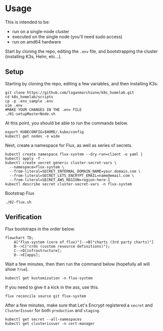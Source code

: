 # Usage

This is intended to be:
- run on a single-node cluster
- executed on the single node (you'll need sudo access)
- run on amd64 hardware

Start by cloning the repo, editing the `.env` file, and bootstrapping the cluster (installing K3s, Helm, etc...).

## Setup

Starting by cloning the repo, editing a few variables, and then installing K3s.

```
git clone https://github.com/loganmarchione/k8s_homelab.git
cd k8s_homelab/scripts
cp -p .env_sample .env
vim .env
#MAKE YOUR CHANGES IN THE .env FILE
./01-setupMasterNode.sh
```

At this point, you should be able to run the commands below.

```
export KUBECONFIG=$HOME/.kube/config
kubectl get nodes -o wide
```

Next, create a namespace for Flux, as well as series of secrets.

```
kubectl create namespace flux-system --dry-run=client -o yaml | kubectl apply -f -
kubectl create secret generic cluster-secret-vars \
  --namespace=flux-system \
  --from-literal=SECRET_INTERNAL_DOMAIN_NAME=your.domain.com \
  --from-literal=SECRET_LETS_ENCRYPT_EMAIL=name@email.com \
  --from-literal=SECRET_AWS_REGION=region-here-1
kubectl describe secret cluster-secret-vars -n flux-system
```

Bootstrap Flux

```
./02-flux.sh
```

## Verification

Flux bootstraps in the order below.

```mermaid
flowchart TD;
    A["flux-system (core of flux)"]-->B["charts (3rd party charts)"]
    B-->C["crds (custom resource definitions)"];
    C-->D[infrastructure];
    D-->E[apps];
```

Wait a few minutes, then then run the command below (hopefully all will show `True`).

```
kubectl get kustomization -n flux-system
```

If you need to give it a kick in the ass, use this.

```
flux reconcile source git flux-system
```

After a few minutes, make sure that Let's Encrypt registered a `secret` and `ClusterIssuer` for both `production` and `staging`.

```
kubectl get secret --all-namespaces
kubectl get clusterissuer -n cert-manager
```
